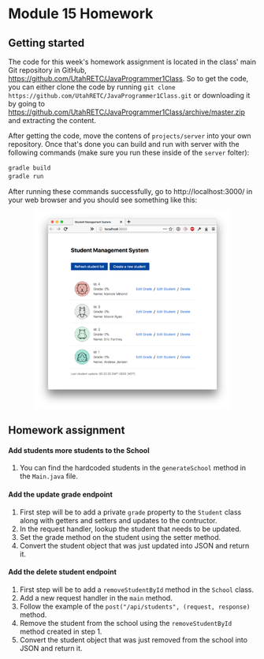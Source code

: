 # Module 15 Homework

<style>
@media print {
  pre {
    border: 1px solid gray;
    page-break-inside: avoid;
  }
}

.break {
  page-break-after: always;
}
</style>

## Getting started

The code for this week's homework assignment is located in the class' main Git
repository in GitHub, https://github.com/UtahRETC/JavaProgrammer1Class. So to
get the code, you can either clone the code by running `git clone
https://github.com/UtahRETC/JavaProgrammer1Class.git` or downloading it by
going to https://github.com/UtahRETC/JavaProgrammer1Class/archive/master.zip
and extracting the content.

After getting the code, move the contens of `projects/server` into your own
repository. Once that's done you can build and run with server with the
following commands (make sure you run these inside of the `server` folter):

```bash
gradle build
gradle run
```

After running these commands successfully, go to http://localhost:3000/ in your
web browser and you should see something like this:

<center>
  <img src="assets/webapp.png" height="400" />
</center>


## Homework assignment

#### Add students more students to the School

1. You can find the hardcoded students in the `generateSchool` method in the
   `Main.java` file.


#### Add the update grade endpoint
1. First step will be to add a private `grade` property to the `Student` class
   along with getters and setters and updates to the contructor.
2. In the request handler, lookup the student that needs to be updated.
3. Set the grade method on the student using the setter method.
4. Convert the student object that was just updated into JSON and return it.


#### Add the delete student endpoint

1. First step will be to add a `removeStudentById` method in the `School`
   class.
2. Add a new request handler in the `main` method.
3. Follow the example of the `post("/api/students", (request, response)`
   method.
4. Remove the student from the school using the `removeStudentById` method
   created in step 1.
5. Convert the student object that was just removed from the school into JSON
   and return it.
